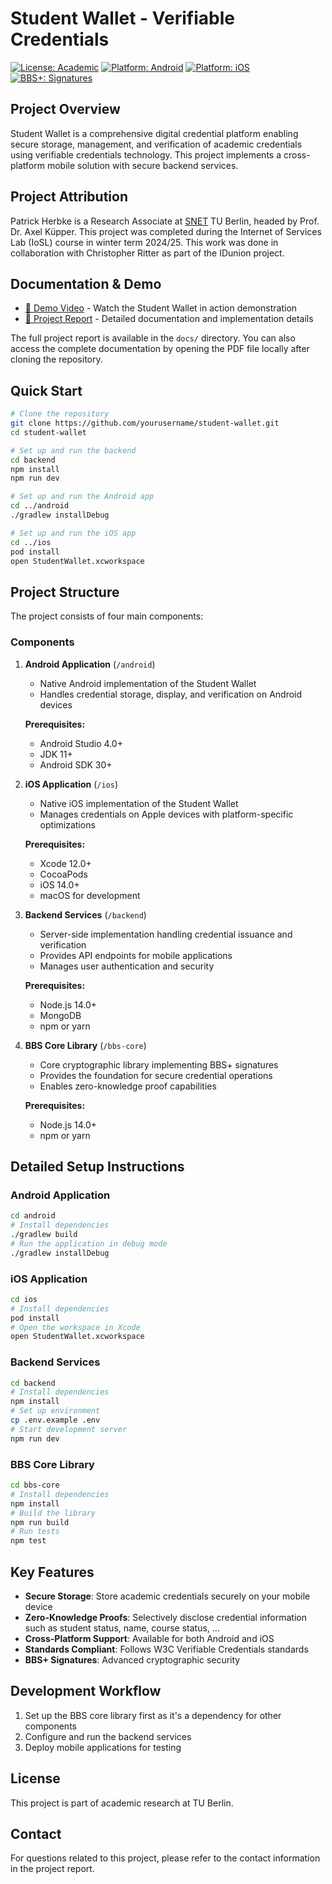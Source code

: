# Student Wallet - Verifiable Credentials

[![License: Academic](https://img.shields.io/badge/License-Academic-blue.svg)](https://shields.io/)
[![Platform: Android](https://img.shields.io/badge/Platform-Android-brightgreen.svg)](https://shields.io/)
[![Platform: iOS](https://img.shields.io/badge/Platform-iOS-lightgray.svg)](https://shields.io/)
[![BBS+: Signatures](https://img.shields.io/badge/BBS+-Signatures-orange.svg)](https://shields.io/)

## Project Overview

Student Wallet is a comprehensive digital credential platform enabling secure storage, management, and verification of academic credentials using verifiable credentials technology. This project implements a cross-platform mobile solution with secure backend services.

## Project Attribution

Patrick Herbke is a Research Associate at [SNET](https://www.tu.berlin/snet) TU Berlin, headed by Prof. Dr. Axel Küpper.
This project was completed during the Internet of Services Lab (IoSL) course in winter term 2024/25.
This work was done in collaboration with Christopher Ritter as part of the IDunion project.
## Documentation & Demo

- [📱 Demo Video](https://tubcloud.tu-berlin.de/s/NWB76D3fynL6qAB) - Watch the Student Wallet in action demonstration
- [📄 Project Report](docs/Mobile_Wallet-Final_Report.pdf) - Detailed documentation and implementation details
  
The full project report is available in the `docs/` directory. You can also access the complete documentation by opening the PDF file locally after cloning the repository.

## Quick Start

```bash
# Clone the repository
git clone https://github.com/yourusername/student-wallet.git
cd student-wallet

# Set up and run the backend
cd backend
npm install
npm run dev

# Set up and run the Android app
cd ../android
./gradlew installDebug

# Set up and run the iOS app
cd ../ios
pod install
open StudentWallet.xcworkspace
```

## Project Structure

The project consists of four main components:

### Components

1. **Android Application** (`/android`)
   - Native Android implementation of the Student Wallet
   - Handles credential storage, display, and verification on Android devices
   
   **Prerequisites:**
   - Android Studio 4.0+
   - JDK 11+
   - Android SDK 30+

2. **iOS Application** (`/ios`)
   - Native iOS implementation of the Student Wallet
   - Manages credentials on Apple devices with platform-specific optimizations
   
   **Prerequisites:**
   - Xcode 12.0+
   - CocoaPods
   - iOS 14.0+
   - macOS for development

3. **Backend Services** (`/backend`)
   - Server-side implementation handling credential issuance and verification
   - Provides API endpoints for mobile applications
   - Manages user authentication and security
   
   **Prerequisites:**
   - Node.js 14.0+
   - MongoDB
   - npm or yarn

4. **BBS Core Library** (`/bbs-core`)
   - Core cryptographic library implementing BBS+ signatures
   - Provides the foundation for secure credential operations
   - Enables zero-knowledge proof capabilities
   
   **Prerequisites:**
   - Node.js 14.0+
   - npm or yarn

## Detailed Setup Instructions

### Android Application

```bash
cd android
# Install dependencies
./gradlew build
# Run the application in debug mode
./gradlew installDebug
```

### iOS Application

```bash
cd ios
# Install dependencies
pod install
# Open the workspace in Xcode
open StudentWallet.xcworkspace
```

### Backend Services

```bash
cd backend
# Install dependencies
npm install
# Set up environment
cp .env.example .env
# Start development server
npm run dev
```

### BBS Core Library

```bash
cd bbs-core
# Install dependencies
npm install
# Build the library
npm run build
# Run tests
npm test
```

## Key Features

- **Secure Storage**: Store academic credentials securely on your mobile device
- **Zero-Knowledge Proofs**: Selectively disclose credential information such as student status, name, course status, ...
- **Cross-Platform Support**: Available for both Android and iOS
- **Standards Compliant**: Follows W3C Verifiable Credentials standards
- **BBS+ Signatures**: Advanced cryptographic security

## Development Workflow

1. Set up the BBS core library first as it's a dependency for other components
2. Configure and run the backend services
3. Deploy mobile applications for testing

## License

This project is part of academic research at TU Berlin.

## Contact

For questions related to this project, please refer to the contact information in the project report.
